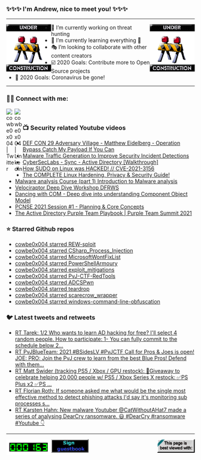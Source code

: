 ### ✨✨✨ I'm Andrew, nice to meet you! ✨✨✨

---
<img align="left" width="120px" src="https://raw.githubusercontent.com/cowbe0x004/cowbe0x004/master/images/image004.gif" />
<img align="right" width="120px" src="https://raw.githubusercontent.com/cowbe0x004/cowbe0x004/master/images/image004.gif" />

- 📖 I’m currently working on threat hunting
- 📘 I’m currently learning everything 🤣
- 🎭 I’m looking to collaborate with other content creators
- ☑️ 2020 Goals: Contribute more to Open Source projects
- 🦠 2020 Goals: Coronavirus be gone!

---

### 🤝🏽 Connect with me:
[<img align="left" alt="cowbe0x004 | Twitter" width="22px" src="https://cdn.jsdelivr.net/npm/simple-icons@v3/icons/twitter.svg" />][twitter]
[<img align="left" alt="cowbe0x004 | LinkedIn" width="22px" src="https://cdn.jsdelivr.net/npm/simple-icons@v3/icons/linkedin.svg" />][linkedin]

<!--
[<img align="left" alt="cowbe0x004.com" width="22px" src="https://raw.githubusercontent.com/iconic/open-iconic/master/svg/globe.svg" />][website]
[<img align="left" alt="cowbe0x004 | YouTube" width="22px" src="https://cdn.jsdelivr.net/npm/simple-icons@v3/icons/youtube.svg" />][youtube]
[<img align="left" alt="cowbe0x004 | Instagram" width="22px" src="https://cdn.jsdelivr.net/npm/simple-icons@v3/icons/instagram.svg" />][instagram]
-->

<br />

### 📺 Security related Youtube videos
<!-- YOUTUBE:START -->
- [DEF CON 29 Adversary Village - Matthew Eidelberg - Operation Bypass Catch My Payload If You Can](https://www.youtube.com/watch?v=JXKNdWUs77w)
- [Malware Traffic Generation to Improve Security Incident Detections](https://www.youtube.com/watch?v=c-dpHgBPckM)
- [CyberSecLabs - Sync - Active Directory [Walkthrough]](https://www.youtube.com/watch?v=ndBZSWKo54c)
- [How SUDO on Linux was HACKED! // CVE-2021-3156](https://www.youtube.com/watch?v=TLa2VqcGGEQ)
- [The COMPLETE Linux Hardening, Privacy & Security Guide!](https://www.youtube.com/watch?v=Sa0KqbpLye4)
- [Malware analysis Course (part 1) Introduction to Malware analysis](https://www.youtube.com/watch?v=-4KsH7J3JYM)
- [Velociraptor Deep Dive Workshop DFRWS](https://www.youtube.com/watch?v=PiYPLEjYXnw)
- [Dancing with COM - Deep dive into understanding Component Object Model](https://www.youtube.com/watch?v=8tjrFm2K30Q)
- [PCNSE 2021 Session #1 - Planning & Core Concepts](https://www.youtube.com/watch?v=4hFQypgOAGk)
- [The Active Directory Purple Team Playbook | Purple Team Summit 2021](https://www.youtube.com/watch?v=9UpPo20c1w8)
<!-- YOUTUBE:END -->

### ⭐ Starred Github repos
<!-- GITHUB_STAR:START -->
- [cowbe0x004 starred REW-sploit](https://github.com/REW-sploit/REW-sploit)
- [cowbe0x004 starred CSharp_Process_Injection](https://github.com/tasox/CSharp_Process_Injection)
- [cowbe0x004 starred MicrosoftWontFixList](https://github.com/cfalta/MicrosoftWontFixList)
- [cowbe0x004 starred PowerShellArmoury](https://github.com/cfalta/PowerShellArmoury)
- [cowbe0x004 starred exploit_mitigations](https://github.com/nccgroup/exploit_mitigations)
- [cowbe0x004 starred PvJ-CTF-RedTools](https://github.com/iDigitalFlame/PvJ-CTF-RedTools)
- [cowbe0x004 starred ADCSPwn](https://github.com/bats3c/ADCSPwn)
- [cowbe0x004 starred teardrop](https://github.com/hackthedev/teardrop)
- [cowbe0x004 starred scarecrow_wrapper](https://github.com/kyleavery/scarecrow_wrapper)
- [cowbe0x004 starred windows-command-line-obfuscation](https://github.com/wietze/windows-command-line-obfuscation)
<!-- GITHUB_STAR:END -->

### 🐦 Latest tweets and retweets
<!-- TWEETS:START -->
- [RT Tarek: 1/2 Who wants to learn AD hacking for free? I'll select 4 random people. How to participate: 1- You can fully commit to the schedule below 2...](https://twitter.com/CyberHummus/status/1399612872267870213)
- [RT PvJBlueTeam: 2021 #BSidesLV #PvJCTF Call for Pros & Joes is open!  JOE:  PRO:  Join the PvJ crew to learn from the best Blue Pros! Defend with them...](https://twitter.com/PvJBlueTeam/status/1396285664459726851)
- [RT Matt Swider (tracking PS5 / Xbox / GPU restock): 🎁Giveaway to celebrate helping 20,000 people w/ PS5 / Xbox Series X restock: ✅PS Plus x2 ✅PS ...](https://twitter.com/mattswider/status/1393049032948387840)
- [RT Florian Roth: If someone asked me what would be the single most effective method to detect phishing attacks I'd say it's monitoring sub processes s...](https://twitter.com/cyb3rops/status/1389580487669297164)
- [RT Karsten Hahn: New malware Youtuber @CatWithoutAHat7 made a series of analysing DearCry ransomware. 😃 #DearCry #ransomware #Youtube 👇](https://twitter.com/struppigel/status/1371515185609969667)
<!-- TWEETS:END -->

---

[<img align="left" width="120px" src="https://raw.githubusercontent.com/cowbe0x004/cowbe0x004/master/images/visitors.gif" />][visitor]
[<img align="left" alt="Sign My Guestbook" width="100px" src="https://raw.githubusercontent.com/cowbe0x004/cowbe0x004/master/images/sign_guest_book.gif" />][guestbook]
[<img align="right" width="100px" src="https://raw.githubusercontent.com/cowbe0x004/cowbe0x004/master/images/netscape.gif" />][netscape]


[website]: https://cowbe0x004.com
[twitter]: https://twitter.com/cowbe0x004
[youtube]: https://youtube.com/
[instagram]: https://instagram.com/
[linkedin]: https://www.linkedin.com/in/anhuang/
[guestbook]: https://github.com/cowbe0x004/cowbe0x004/issues
[netscape]: https://github.com/cowbe0x004/cowbe0x004
[visitor]: https://github.com/cowbe0x004/cowbe0x004
